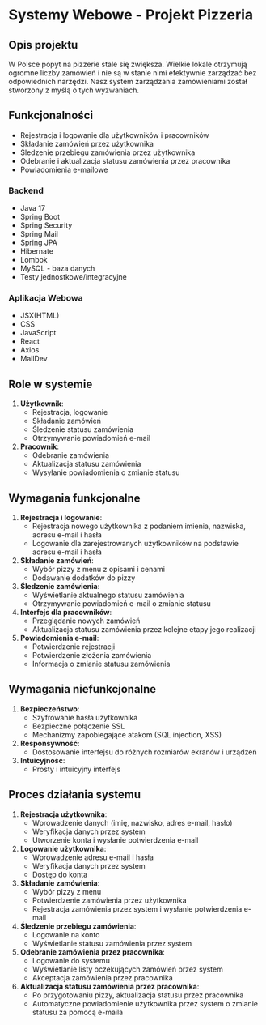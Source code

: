 # Systemy Webowe - Projekt Pizzeria

## Opis projektu
W Polsce popyt na pizzerie stale się zwiększa. Wielkie lokale otrzymują ogromne liczby zamówień i nie są w stanie nimi efektywnie zarządzać bez odpowiednich narzędzi. Nasz system zarządzania zamówieniami został stworzony z myślą o tych wyzwaniach.

## Funkcjonalności
- Rejestracja i logowanie dla użytkowników i pracowników
- Składanie zamówień przez użytkownika
- Śledzenie przebiegu zamówienia przez użytkownika
- Odebranie i aktualizacja statusu zamówienia przez pracownika
- Powiadomienia e-mailowe

### Backend
- Java 17
- Spring Boot
- Spring Security
- Spring Mail
- Spring JPA
- Hibernate
- Lombok
- MySQL - baza danych
- Testy jednostkowe/integracyjne

### Aplikacja Webowa
- JSX(HTML)
- CSS
- JavaScript
- React
- Axios
- MailDev

## Role w systemie
1. **Użytkownik**: 
   - Rejestracja, logowanie
   - Składanie zamówień
   - Śledzenie statusu zamówienia
   - Otrzymywanie powiadomień e-mail
2. **Pracownik**:
   - Odebranie zamówienia
   - Aktualizacja statusu zamówienia
   - Wysyłanie powiadomienia o zmianie statusu

## Wymagania funkcjonalne
1. **Rejestracja i logowanie**: 
   - Rejestracja nowego użytkownika z podaniem imienia, nazwiska, adresu e-mail i hasła
   - Logowanie dla zarejestrowanych użytkowników na podstawie adresu e-mail i hasła
2. **Składanie zamówień**: 
   - Wybór pizzy z menu z opisami i cenami
   - Dodawanie dodatków do pizzy
3. **Śledzenie zamówienia**:
   - Wyświetlanie aktualnego statusu zamówienia
   - Otrzymywanie powiadomień e-mail o zmianie statusu
4. **Interfejs dla pracowników**:
   - Przeglądanie nowych zamówień
   - Aktualizacja statusu zamówienia przez kolejne etapy jego realizacji
5. **Powiadomienia e-mail**:
   - Potwierdzenie rejestracji
   - Potwierdzenie złożenia zamówienia
   - Informacja o zmianie statusu zamówienia

## Wymagania niefunkcjonalne
1. **Bezpieczeństwo**:
   - Szyfrowanie hasła użytkownika
   - Bezpieczne połączenie SSL
   - Mechanizmy zapobiegające atakom (SQL injection, XSS)
2. **Responsywność**:
   - Dostosowanie interfejsu do różnych rozmiarów ekranów i urządzeń
3. **Intuicyjność**:
   - Prosty i intuicyjny interfejs

## Proces działania systemu
1. **Rejestracja użytkownika**:
   - Wprowadzenie danych (imię, nazwisko, adres e-mail, hasło)
   - Weryfikacja danych przez system
   - Utworzenie konta i wysłanie potwierdzenia e-mail
2. **Logowanie użytkownika**:
   - Wprowadzenie adresu e-mail i hasła
   - Weryfikacja danych przez system
   - Dostęp do konta
3. **Składanie zamówienia**:
   - Wybór pizzy z menu
   - Potwierdzenie zamówienia przez użytkownika
   - Rejestracja zamówienia przez system i wysłanie potwierdzenia e-mail
4. **Śledzenie przebiegu zamówienia**:
   - Logowanie na konto
   - Wyświetlanie statusu zamówienia przez system
5. **Odebranie zamówienia przez pracownika**:
   - Logowanie do systemu
   - Wyświetlanie listy oczekujących zamówień przez system
   - Akceptacja zamówienia przez pracownika
6. **Aktualizacja statusu zamówienia przez pracownika**:
   - Po przygotowaniu pizzy, aktualizacja statusu przez pracownika
   - Automatyczne powiadomienie użytkownika przez system o zmianie statusu za pomocą e-maila
